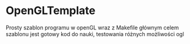# OpenGLTemplate
Prosty szablon programu w openGL wraz z Makefile
głównym celem szablonu jest gotowy kod do nauki, testowania różnych możliwości ogl

